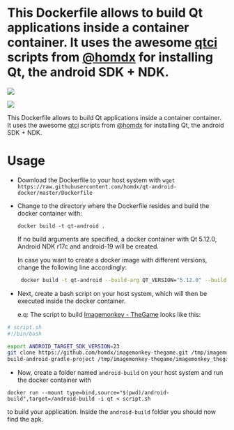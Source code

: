 This Dockerfile allows to build Qt applications inside a container container. It uses the awesome [qtci](https://github.com/homdx/qtci) scripts from [@homdx](https://github.com/homdx) for installing Qt, the android SDK + NDK. 
=======
[![](https://images.microbadger.com/badges/image/homdx/qt-android-docker.svg)](https://microbadger.com/images/homdx/qt-android-docker "Get your own image badge on microbadger.com")

[![](https://images.microbadger.com/badges/version/homdx/qt-android-docker.svg)](https://microbadger.com/images/homdx/qt-android-docker "Get your own version badge on microbadger.com")

This Dockerfile allows to build Qt applications inside a container container. It uses the awesome [qtci](https://github.com/homdx/qtci) scripts from [@homdx](https://github.com/homdx) for installing Qt, the android SDK + NDK. 

# Usage
* Download the Dockerfile to your host system with 
`wget https://raw.githubusercontent.com/homdx/qt-android-docker/master/Dockerfile`

* Change to the directory where the Dockerfile resides and build the docker container with: 

   ```docker build -t qt-android .```

  If no build arguments are specified, a docker container with Qt 5.12.0, Android NDK r17c and android-19 will be created. 

  In case you want to create a docker image with different versions, change the following line accordingly: 

   ```bash
    docker build -t qt-android --build-arg QT_VERSION="5.12.0" --build-arg NDK_VERSION="r17c" --build-arg SDK_INSTALL_PARAMS="platform-tool,build-tools-20.0.0,android-19" --build-arg QT_PACKAGES="qt,qt.qt5.5120,qt.qt5.5120.gcc_64,qt.qt5.5120.android_armv7" .
    ```

* Next, create a bash script on your host system, which will then be executed inside the docker container. 
  
  e.q: The script to build [Imagemonkey - TheGame](https://github.com/homdx/imagemonkey-thegame) looks like this: 

```bash
# script.sh
#!/bin/bash

export ANDROID_TARGET_SDK_VERSION=23
git clone https://github.com/homdx/imagemonkey-thegame.git /tmp/imagemonkey-thegame
build-android-gradle-project /tmp/imagemonkey-thegame/imagemonkey_thegame.pro
```

* Now, create a folder named `android-build` on your host system and run the docker container with 

`docker run --mount type=bind,source="$(pwd)/android-build",target=/android-build -i qt < script.sh` 

to build your application. Inside the `android-build` folder you should now find the apk. 
